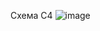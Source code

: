 Схема С4 
![image](https://github.com/user-attachments/assets/db57e4cd-1e86-4741-b60e-b8895e95cade)

